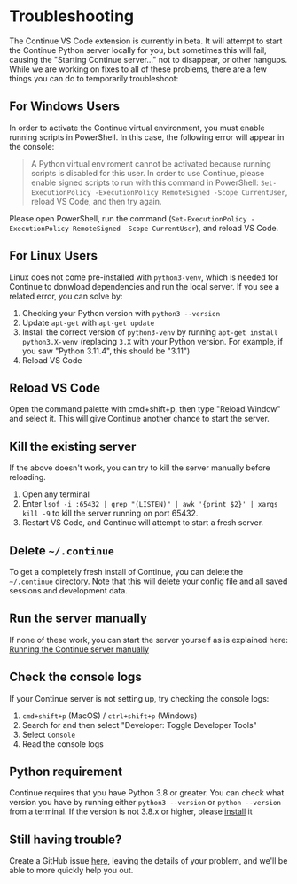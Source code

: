 # Troubleshooting

The Continue VS Code extension is currently in beta. It will attempt to start the Continue Python server locally for you, but sometimes this will fail, causing the "Starting Continue server..." not to disappear, or other hangups. While we are working on fixes to all of these problems, there are a few things you can do to temporarily troubleshoot:

## For Windows Users

In order to activate the Continue virtual environment, you must enable running scripts in PowerShell. In this case, the following error will appear in the console:

> A Python virtual enviroment cannot be activated because running scripts is disabled for this user. In order to use Continue, please enable signed scripts to run with this command in PowerShell: `Set-ExecutionPolicy -ExecutionPolicy RemoteSigned -Scope CurrentUser`, reload VS Code, and then try again.

Please open PowerShell, run the command (`Set-ExecutionPolicy -ExecutionPolicy RemoteSigned -Scope CurrentUser`), and reload VS Code.

## For Linux Users

Linux does not come pre-installed with `python3-venv`, which is needed for Continue to donwload dependencies and run the local server. If you see a related error, you can solve by:

1. Checking your Python version with `python3 --version`
2. Update `apt-get` with `apt-get update`
3. Install the correct version of `python3-venv` by running `apt-get install python3.X-venv` (replacing `3.X` with your Python version. For example, if you saw "Python 3.11.4", this should be "3.11")
4. Reload VS Code

## Reload VS Code

Open the command palette with cmd+shift+p, then type "Reload Window" and select it. This will give Continue another chance to start the server.

## Kill the existing server

If the above doesn't work, you can try to kill the server manually before reloading.

1. Open any terminal
2. Enter `lsof -i :65432 | grep "(LISTEN)" | awk '{print $2}' | xargs kill -9` to kill the server running on port 65432.
3. Restart VS Code, and Continue will attempt to start a fresh server.

## Delete `~/.continue`

To get a completely fresh install of Continue, you can delete the `~/.continue` directory. Note that this will delete your config file and all saved sessions and development data.

## Run the server manually

If none of these work, you can start the server yourself as is explained here: [Running the Continue server manually](https://continue.dev/docs/how-continue-works)

## Check the console logs

If your Continue server is not setting up, try checking the console logs:

1. `cmd+shift+p` (MacOS) / `ctrl+shift+p` (Windows)
2. Search for and then select "Developer: Toggle Developer Tools"
3. Select `Console`
4. Read the console logs

## Python requirement

Continue requires that you have Python 3.8 or greater. You can check what version you have by running either `python3 --version` or `python --version` from a terminal.  If the version is not 3.8.x or higher, please [install](https://python.org) it

## Still having trouble?

Create a GitHub issue [here](https://github.com/continuedev/continue/issues/new?assignees=&labels=bug&projects=&template=bug-report-%F0%9F%90%9B.md&title=), leaving the details of your problem, and we'll be able to more quickly help you out.
